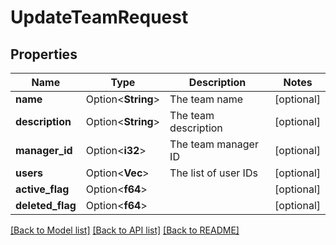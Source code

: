 # UpdateTeamRequest

## Properties

Name | Type | Description | Notes
------------ | ------------- | ------------- | -------------
**name** | Option<**String**> | The team name | [optional]
**description** | Option<**String**> | The team description | [optional]
**manager_id** | Option<**i32**> | The team manager ID | [optional]
**users** | Option<**Vec<i32>**> | The list of user IDs | [optional]
**active_flag** | Option<**f64**> |  | [optional]
**deleted_flag** | Option<**f64**> |  | [optional]

[[Back to Model list]](../README.md#documentation-for-models) [[Back to API list]](../README.md#documentation-for-api-endpoints) [[Back to README]](../README.md)


